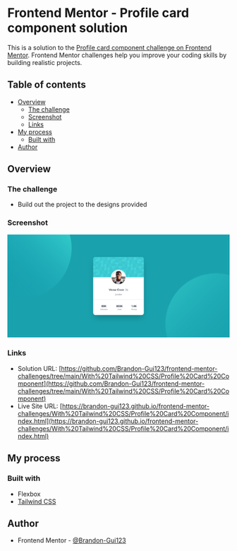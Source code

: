 # Frontend Mentor - Profile card component solution

This is a solution to the [Profile card component challenge on Frontend Mentor](https://www.frontendmentor.io/challenges/profile-card-component-cfArpWshJ). Frontend Mentor challenges help you improve your coding skills by building realistic projects.

## Table of contents

- [Overview](#overview)
  - [The challenge](#the-challenge)
  - [Screenshot](#screenshot)
  - [Links](#links)
- [My process](#my-process)
  - [Built with](#built-with)
- [Author](#author)

## Overview

### The challenge

- Build out the project to the designs provided

### Screenshot

![Screenshot of webpage containing the profile card component](images/screenshot.png)

### Links

- Solution URL: [https://github.com/Brandon-Gui123/frontend-mentor-challenges/tree/main/With%20Tailwind%20CSS/Profile%20Card%20Component](https://github.com/Brandon-Gui123/frontend-mentor-challenges/tree/main/With%20Tailwind%20CSS/Profile%20Card%20Component)
- Live Site URL: [https://brandon-gui123.github.io/frontend-mentor-challenges/With%20Tailwind%20CSS/Profile%20Card%20Component/index.html](https://brandon-gui123.github.io/frontend-mentor-challenges/With%20Tailwind%20CSS/Profile%20Card%20Component/index.html)

## My process

### Built with

- Flexbox
- [Tailwind CSS](https://tailwindcss.com)

## Author

- Frontend Mentor - [@Brandon-Gui123](https://www.frontendmentor.io/profile/Brandon-Gui123)
